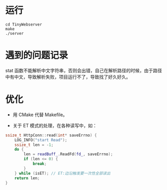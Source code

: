 # 运行

```
cd TinyWebserver
make
./server
```

# 遇到的问题记录

stat 函数不能解析中文字符串，否则会出错，自己在解析路径的时候，由于路径中有中文，导致解析失败，项目运行不了，导致找了好久好久。

# 优化

- 用 CMake 代替 Makefile。

- 关于 ET 模式的处理，在各种读写中，如：

```Cpp
ssize_t HttpConn::read(int* saveErrno) {
    LOG_INFO("start Read");
    ssize_t len = -1;
    do {
        len = readBuff_.ReadFd(fd_, saveErrno);
        if (len <= 0) {
            break;
        }
    } while (isET); // ET:边沿触发要一次性全部读出
    return len;
}
```
